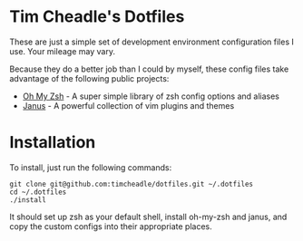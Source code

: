 # Tim Cheadle's Dotfiles

These are just a simple set of development environment configuration
files I use. Your mileage may vary.

Because they do a better job than I could by myself, these config files
take advantage of the following public projects:

* [Oh My Zsh](https://github.com/robbyrussell/oh-my-zsh) - A super
simple library of zsh config options and aliases
* [Janus](https://github.com/carlhuda/janus) - A powerful collection of
vim plugins and themes

# Installation

To install, just run the following commands:
```
git clone git@github.com:timcheadle/dotfiles.git ~/.dotfiles
cd ~/.dotfiles
./install
```

It should set up zsh as your default shell, install oh-my-zsh and janus,
and copy the custom configs into their appropriate places.

